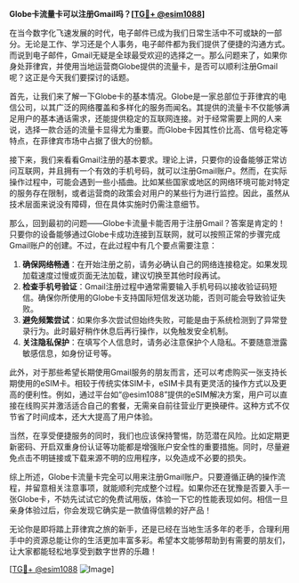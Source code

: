 **Globe卡流量卡可以注册Gmail吗？[[TG💪+ @esim1088](https://t.me/s/esim1088)]**

在当今数字化飞速发展的时代，电子邮件已成为我们日常生活中不可或缺的一部分。无论是工作、学习还是个人事务，电子邮件都为我们提供了便捷的沟通方式。而说到电子邮件，Gmail无疑是全球最受欢迎的选择之一。那么问题来了，如果你身处菲律宾，并使用当地运营商Globe提供的流量卡，是否可以顺利注册Gmail呢？这正是今天我们要探讨的话题。

首先，让我们来了解一下Globe卡的基本情况。Globe是一家总部位于菲律宾的电信公司，以其广泛的网络覆盖和多样化的服务而闻名。其提供的流量卡不仅能够满足用户的基本通话需求，还能提供稳定的互联网连接。对于经常需要上网的人来说，选择一款合适的流量卡显得尤为重要。而Globe卡因其性价比高、信号稳定等特点，在菲律宾市场中占据了很大的份额。

接下来，我们来看看Gmail注册的基本要求。理论上讲，只要你的设备能够正常访问互联网，并且拥有一个有效的手机号码，就可以注册Gmail账户。然而，在实际操作过程中，可能会遇到一些小插曲。比如某些国家或地区的网络环境可能对特定的服务存在限制，或者运营商的政策会对用户的某些行为进行监控。因此，虽然从技术层面来说没有障碍，但在具体实施时仍需注意细节。

那么，回到最初的问题——Globe卡流量卡能否用于注册Gmail？答案是肯定的！只要你的设备能够通过Globe卡成功连接到互联网，就可以按照正常的步骤完成Gmail账户的创建。不过，在此过程中有几个要点需要注意：

1. **确保网络畅通**：在开始注册之前，请务必确认自己的网络连接稳定。如果发现加载速度过慢或页面无法加载，建议切换至其他时段再试。
2. **检查手机号验证**：Gmail注册过程中通常需要输入手机号码以接收验证码短信。确保你所使用的Globe卡支持国际短信发送功能，否则可能会导致验证失败。
3. **避免频繁尝试**：如果你多次尝试但始终失败，可能是由于系统检测到了异常登录行为。此时最好稍作休息后再行操作，以免触发安全机制。
4. **关注隐私保护**：在填写个人信息时，请务必注意保护个人隐私。不要随意泄露敏感信息，如身份证号等。

此外，对于那些希望长期使用Gmail服务的朋友而言，还可以考虑购买一张支持长期使用的eSIM卡。相较于传统实体SIM卡，eSIM卡具有更灵活的操作方式以及更高的便利性。例如，通过平台如“@esim1088”提供的eSIM解决方案，用户可以直接在线购买并激活适合自己的套餐，无需亲自前往营业厅更换硬件。这种方式不仅节省了时间成本，还大大提高了用户体验。

当然，在享受便捷服务的同时，我们也应该保持警惕，防范潜在风险。比如定期更新密码、开启双重身份认证等功能都是增强账户安全性的重要措施。同时，尽量避免点击不明链接或下载来源不明的应用程序，以免造成不必要的损失。

综上所述，Globe卡流量卡完全可以用来注册Gmail账户。只要遵循正确的操作流程，并留意相关注意事项，就能顺利完成整个过程。如果你还在犹豫是否要入手一张Globe卡，不妨先试试它的免费试用版，体验一下它的性能表现如何。相信一旦亲身体验过后，你会发现它确实是一款值得信赖的好产品！

无论你是即将踏上菲律宾之旅的新手，还是已经在当地生活多年的老手，合理利用手中的资源总能让你的生活更加丰富多彩。希望本文能够帮助到有需要的朋友们，让大家都能轻松地享受到数字世界的乐趣！

[[TG💪+ @esim1088](https://t.me/s/esim1088) ![Image](https://i.postimg.cc/4NQfJmqS/Snipaste-2025-05-13-00-14-12.png)]